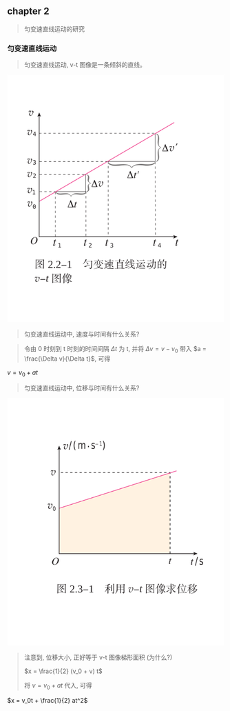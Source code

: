 ## chapter 2

> 匀变速直线运动的研究

### 匀变速直线运动

> 匀变速直线运动, v-t 图像是一条倾斜的直线。

![](v-t.png)

> 匀变速直线运动中, 速度与时间有什么关系?

> 令由 0 时刻到 t 时刻的时间间隔 $\Delta t$ 为 t, 并将 $\Delta v = v - v_0$ 带入 $a = \frac{\Delta v}{\Delta t}$, 可得

$v = v_0 + at$

> 匀变速直线运动中, 位移与时间有什么关系?

![](<v-t to x-t.png>)

> 注意到, 位移大小, 正好等于 v-t 图像梯形面积 (为什么?)
> 
> $x = \frac{1}{2} (v_0 + v) t$
> 
> 将 $v = v_0 + at$ 代入, 可得

$x = v_0t + \frac{1}{2} at^2$


